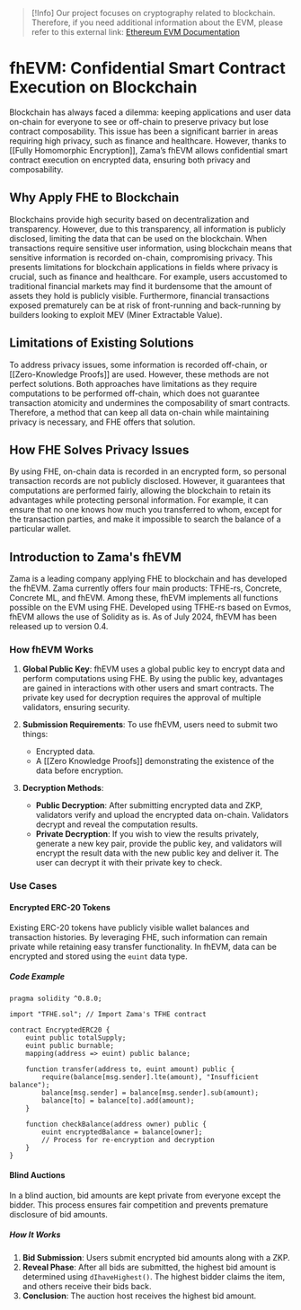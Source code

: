 > [!Info]
> Our project focuses on cryptography related to blockchain. Therefore, if you need additional information about the EVM, please refer to this external link: [Ethereum EVM Documentation](https://ethereum.org/ko/developers/docs/evm/)

# fhEVM: Confidential Smart Contract Execution on Blockchain

Blockchain has always faced a dilemma: keeping applications and user data on-chain for everyone to see or off-chain to preserve privacy but lose contract composability. This issue has been a significant barrier in areas requiring high privacy, such as finance and healthcare. However, thanks to [[Fully Homomorphic Encryption]], Zama’s fhEVM allows confidential smart contract execution on encrypted data, ensuring both privacy and composability.

## Why Apply FHE to Blockchain

Blockchains provide high security based on decentralization and transparency. However, due to this transparency, all information is publicly disclosed, limiting the data that can be used on the blockchain. When transactions require sensitive user information, using blockchain means that sensitive information is recorded on-chain, compromising privacy. This presents limitations for blockchain applications in fields where privacy is crucial, such as finance and healthcare. For example, users accustomed to traditional financial markets may find it burdensome that the amount of assets they hold is publicly visible. Furthermore, financial transactions exposed prematurely can be at risk of front-running and back-running by builders looking to exploit MEV (Miner Extractable Value).

## Limitations of Existing Solutions

To address privacy issues, some information is recorded off-chain, or [[Zero-Knowledge Proofs]] are used. However, these methods are not perfect solutions. Both approaches have limitations as they require computations to be performed off-chain, which does not guarantee transaction atomicity and undermines the composability of smart contracts. Therefore, a method that can keep all data on-chain while maintaining privacy is necessary, and FHE offers that solution.

## How FHE Solves Privacy Issues

By using FHE, on-chain data is recorded in an encrypted form, so personal transaction records are not publicly disclosed. However, it guarantees that computations are performed fairly, allowing the blockchain to retain its advantages while protecting personal information. For example, it can ensure that no one knows how much you transferred to whom, except for the transaction parties, and make it impossible to search the balance of a particular wallet.

## Introduction to Zama's fhEVM

Zama is a leading company applying FHE to blockchain and has developed the fhEVM. Zama currently offers four main products: TFHE-rs, Concrete, Concrete ML, and fhEVM. Among these, fhEVM implements all functions possible on the EVM using FHE. Developed using TFHE-rs based on Evmos, fhEVM allows the use of Solidity as is. As of July 2024, fhEVM has been released up to version 0.4.

### How fhEVM Works

1. **Global Public Key**: fhEVM uses a global public key to encrypt data and perform computations using FHE. By using the public key, advantages are gained in interactions with other users and smart contracts. The private key used for decryption requires the approval of multiple validators, ensuring security.

2. **Submission Requirements**: To use fhEVM, users need to submit two things:
   - Encrypted data.
   - A [[Zero Knowledge Proofs]] demonstrating the existence of the data before encryption.

3. **Decryption Methods**:
   - **Public Decryption**: After submitting encrypted data and ZKP, validators verify and upload the encrypted data on-chain. Validators decrypt and reveal the computation results.
   - **Private Decryption**: If you wish to view the results privately, generate a new key pair, provide the public key, and validators will encrypt the result data with the new public key and deliver it. The user can decrypt it with their private key to check.

### Use Cases

#### Encrypted ERC-20 Tokens

Existing ERC-20 tokens have publicly visible wallet balances and transaction histories. By leveraging FHE, such information can remain private while retaining easy transfer functionality. In fhEVM, data can be encrypted and stored using the `euint` data type.

##### Code Example

```solidity
pragma solidity ^0.8.0;

import "TFHE.sol"; // Import Zama's TFHE contract

contract EncryptedERC20 {
    euint public totalSupply;
    euint public burnable;
    mapping(address => euint) public balance;

    function transfer(address to, euint amount) public {
        require(balance[msg.sender].lte(amount), "Insufficient balance");
        balance[msg.sender] = balance[msg.sender].sub(amount);
        balance[to] = balance[to].add(amount);
    }

    function checkBalance(address owner) public {
        euint encryptedBalance = balance[owner];
        // Process for re-encryption and decryption
    }
}
```

#### Blind Auctions

In a blind auction, bid amounts are kept private from everyone except the bidder. This process ensures fair competition and prevents premature disclosure of bid amounts.

##### How It Works

1. **Bid Submission**: Users submit encrypted bid amounts along with a ZKP.
2. **Reveal Phase**: After all bids are submitted, the highest bid amount is determined using `dIhaveHighest()`. The highest bidder claims the item, and others receive their bids back.
3. **Conclusion**: The auction host receives the highest bid amount. 